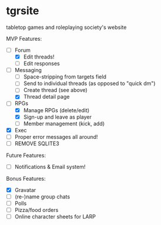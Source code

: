 # tgrsite
tabletop games and roleplaying society's website

MVP Features:
* [ ] Forum
  * [x] Edit threads!
  * [ ] Edit responses
* [ ] Messaging
  * [ ] Space-stripping from targets field
  * [ ] Send to individual threads (as opposed to "quick dm")
  * [ ] Create thread (see above)
  * [x] Thread detail page
* [ ] RPGs
  * [x] Manage RPGs (delete/edit)
  * [x] Sign-up and leave as player
  * [ ] Member management (kick, add)
* [x] Exec
* [ ] Proper error messages all around!
* [ ] REMOVE SQLITE3

Future Features:
* [ ] Notifications & Email system!

Bonus Features:
* [x] Gravatar
* [ ] \(re-\)name group chats
* [ ] Polls
* [ ] Pizza/food orders
* [ ] Online character sheets for LARP
